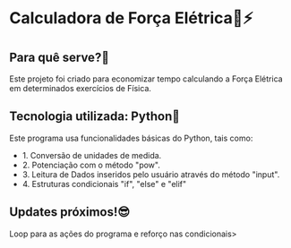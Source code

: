 <h1>Calculadora de Força Elétrica🧠⚡</h1>
<h2>Para quê serve?🤔</h2>
<p>Este projeto foi criado para economizar tempo calculando a Força Elétrica em determinados exercícios de Física.</p>
<h2>Tecnologia utilizada: Python🐍</h2>
<p>Este programa usa funcionalidades básicas do Python, tais como:</p>
<ul>
  <li>1. Conversão de unidades de medida.</li> 
  <li>2. Potenciação com o método "pow".</li>
  <li>3. Leitura de Dados inseridos pelo usuário através do método "input".</li>
  <li>4. Estruturas condicionais "if", "else" e "elif"</li>
</ul>
<h2>Updates próximos!😎</h2>
<p>Loop para as ações do programa e reforço nas condicionais></p>



